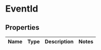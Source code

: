 # EventId

## Properties
Name | Type | Description | Notes
------------ | ------------- | ------------- | -------------
